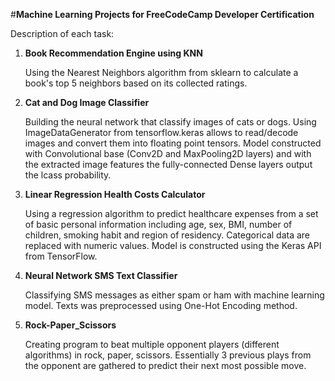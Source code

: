 #__Machine Learning Projects for FreeCodeCamp Developer Certification__

Description of each task:
1. __Book Recommendation Engine using KNN__
     
     Using the Nearest Neighbors algorithm from sklearn to calculate a book's top 5 neighbors based on its collected ratings.
   
2. __Cat and Dog Image Classifier__

     Building the neural network that classify images of cats or dogs. Using ImageDataGenerator from tensorflow.keras allows to read/decode images and convert them into floating point tensors. Model constructed with Convolutional base (Conv2D and MaxPooling2D layers) and with the extracted image features the fully-connected Dense layers output the lcass probability. 
   
3. __Linear Regression Health Costs Calculator__
   
   Using a regression algorithm to predict healthcare expenses from a set of basic personal information including age, sex, BMI, number of children, smoking habit and region of residency. Categorical data are replaced with numeric values. Model is constructed using the Keras API from TensorFlow.  

4. __Neural Network SMS Text Classifier__

   Classifying SMS messages as either spam or ham with machine learning model. Texts was preprocessed using One-Hot Encoding method.

5. __Rock-Paper_Scissors__

   Creating program to beat multiple opponent players (different algorithms) in rock, paper, scissors. Essentially 3 previous plays from the opponent are gathered to predict their next most possible move. 
